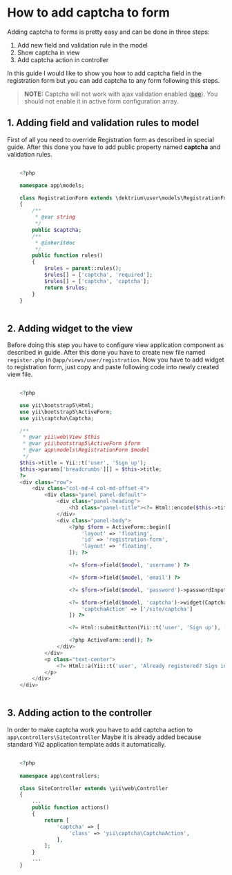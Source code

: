 # How to add captcha to form

Adding captcha to forms is pretty easy and can be done in three steps:

1. Add new field and validation rule in the model
2. Show captcha in view
3. Add captcha action in controller

In this guide I would like to show you how to add captcha field in the registration form but you can add captcha
to any form following this steps.

> **NOTE:** Captcha will not work with ajax validation enabled
 ([see](https://github.com/yiisoft/yii2/blob/master/framework/captcha/CaptchaValidator.php#L20)).
 You should not enable it in active form configuration array.

## 1. Adding field and validation rules to model

First of all you need to override Registration form as described in special guide. After this done you have to add
public property named **captcha** and validation rules.


```php

    <?php

    namespace app\models;

    class RegistrationForm extends \dektrium\user\models\RegistrationForm
    {
        /**
         * @var string
         */
        public $captcha;
        /**
         * @inheritdoc
         */
        public function rules()
        {
            $rules = parent::rules();
            $rules[] = ['captcha', 'required'];
            $rules[] = ['captcha', 'captcha'];
            return $rules;
        }
    }
    
```

## 2. Adding widget to the view

Before doing this step you have to configure view application component as described in guide. After this done you have
to create new file named `register.php` in `@app/views/user/registration`. Now you have to add widget to registration
form, just copy and paste following code into newly created view file.

```php

    <?php

    use yii\bootstrap5\Html;
    use yii\bootstrap5\ActiveForm;
    use yii\captcha\Captcha;

    /**
     * @var yii\web\View $this
     * @var yii\bootstrap5\ActiveForm $form
     * @var app\models\RegistrationForm $model
     */
    $this->title = Yii::t('user', 'Sign up');
    $this->params['breadcrumbs'][] = $this->title;
    ?>
    <div class="row">
        <div class="col-md-4 col-md-offset-4">
            <div class="panel panel-default">
                <div class="panel-heading">
                    <h3 class="panel-title"><?= Html::encode($this->title) ?></h3>
                </div>
                <div class="panel-body">
                    <?php $form = ActiveForm::begin([
                        'layout' => 'floating',
                        'id' => 'registration-form',
                        'layout' => 'floating',
                    ]); ?>

                    <?= $form->field($model, 'username') ?>

                    <?= $form->field($model, 'email') ?>

                    <?= $form->field($model, 'password')->passwordInput() ?>

                    <?= $form->field($model, 'captcha')->widget(Captcha::className(), [
                        'captchaAction' => ['/site/captcha']
                    ]) ?>

                    <?= Html::submitButton(Yii::t('user', 'Sign up'), ['class' => 'btn btn-success btn-block']) ?>

                    <?php ActiveForm::end(); ?>
                </div>
            </div>
            <p class="text-center">
                <?= Html::a(Yii::t('user', 'Already registered? Sign in!'), ['/user/security/login']) ?>
            </p>
        </div>
    </div>
    
```


## 3. Adding action to the controller

In order to make captcha work you have to add captcha action to `app\controllers\SiteController` Maybe it is already
added because standard Yii2 application template adds it automatically.

```php

    <?php
    
    namespace app\controllers;

    class SiteController extends \yii\web\Controller
    {
        ...
        public function actions()
        {
            return [
                'captcha' => [
                    'class' => 'yii\captcha\CaptchaAction',
                ],
            ];
        }
        ...
    }
    
```